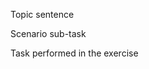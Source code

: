 <!--
    List the steps which apply the learning content from previous unit:

    1. Download PBIX
    1. Connect to datasource
    1. Refresh and view results
-->

Topic sentence

Scenario sub-task

Task performed in the exercise